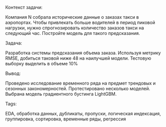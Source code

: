 Контекст задачи: 

Компания N собрала исторические данные о заказах такси в аэропортах. Чтобы привлекать больше водителей в период пиковой нагрузки, нужно спрогнозировать количество заказов такси на следующий час. Постройте модель для такого предсказания.

Задача:

Разработка системы предсказания объема заказа. Используя метрику RMSE, добиться таковой ниже 48 на наилучшей модели. Тестовую выборку выделить в объеме 10%

Вывод:

Проведено исследование временного ряда на предмет трендовых и сезонных закономерностей. Протестировано несколько моделей. Выбрана модель градиентного бустинга LightGBM.

Tags:

EDA, обработка данных, дубликаты, пропуски, логическая индексация, группировка, сортировка, временные ряды, регрессия
